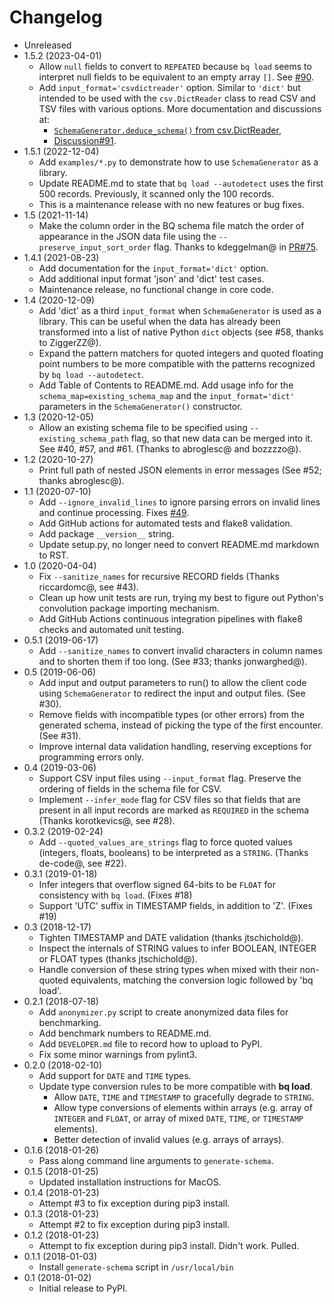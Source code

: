# Changelog

* Unreleased
* 1.5.2 (2023-04-01)
    * Allow `null` fields to convert to `REPEATED` because `bq load` seems
      to interpret null fields to be equivalent to an empty array `[]`.
      See [#90](https://github.com/bxparks/bigquery-schema-generator/issues/90).
    * Add `input_format='csvdictreader'` option. Similar to `'dict'` but
      intended to be used with the `csv.DictReader` class to read CSV and TSV
      files with various options. More documentation and discussions at:
        * [`SchemaGenerator.deduce_schema()` from
          csv.DictReader](README.md#SchemaGeneratorDeduceSchemaFromCsvDictReader),
        * [Discussion#91](https://github.com/bxparks/bigquery-schema-generator/discussions/91).
* 1.5.1 (2022-12-04)
    * Add `examples/*.py` to demonstrate how to use `SchemaGenerator` as a
      library.
    * Update README.md to state that `bq load --autodetect` uses the first
      500 records. Previously, it scanned only the 100 records.
    * This is a maintenance release with no new features or bug fixes.
* 1.5 (2021-11-14)
    * Make the column order in the BQ schema file match the order of appearance
      in the JSON data file using the `--preserve_input_sort_order` flag.
      Thanks to kdeggelman@ in
      [PR#75](https://github.com/bxparks/bigquery-schema-generator/pull/75).
* 1.4.1 (2021-08-23)
    * Add documentation for the `input_format='dict'` option.
    * Add additional input format 'json' and 'dict' test cases.
    * Maintenance release, no functional change in core code.
* 1.4 (2020-12-09)
    * Add 'dict' as a third `input_format` when `SchemaGenerator` is used as a
      library. This can be useful when the data has already been transformed
      into a list of native Python `dict` objects (see #58, thanks to
      ZiggerZZ@).
    * Expand the pattern matchers for quoted integers and quoted floating point
      numbers to be more compatible with the patterns recognized by `bq load
      --autodetect`.
    * Add Table of Contents to README.md. Add usage info for the
      `schema_map=existing_schema_map` and the `input_format='dict'` parameters
      in the `SchemaGenerator()` constructor.
* 1.3 (2020-12-05)
    * Allow an existing schema file to be specified using
      `--existing_schema_path` flag, so that new data can be merged into it.
      See #40, #57, and #61.
      (Thanks to abroglesc@ and bozzzzo@).
* 1.2 (2020-10-27)
    * Print full path of nested JSON elements in error messages (See #52;
      thanks abroglesc@).
* 1.1 (2020-07-10)
    * Add `--ignore_invalid_lines` to ignore parsing errors on invalid lines
      and continue processing. Fixes
      [#49](https://github.com/bxparks/bigquery-schema-generator/issues/49).
    * Add GitHub actions for automated tests and flake8 validation.
    * Add package `__version__` string.
    * Update setup.py, no longer need to convert README.md markdown to RST.
* 1.0 (2020-04-04)
    * Fix `--sanitize_names` for recursive RECORD fields (Thanks riccardomc@,
      see #43).
    * Clean up how unit tests are run, trying my best to figure out
      Python's convolution package importing mechanism.
    * Add GitHub Actions continuous integration pipelines with flake8 checks and
      automated unit testing.
* 0.5.1 (2019-06-17)
    * Add `--sanitize_names` to convert invalid characters in column names and
      to shorten them if too long. (See #33; thanks jonwarghed@).
* 0.5 (2019-06-06)
    * Add input and output parameters to run() to allow the client code using
      `SchemaGenerator` to redirect the input and output files. (See #30).
    * Remove fields with incompatible types (or other errors) from the generated
      schema, instead of picking the type of the first encounter. (See #31).
    * Improve internal data validation handling, reserving exceptions for
      programming errors only.
* 0.4 (2019-03-06)
    * Support CSV input files using `--input_format` flag. Preserve
      the ordering of fields in the schema file for CSV.
    * Implement `--infer_mode` flag for CSV files so that fields that are
      present in all input records are marked as `REQUIRED` in the schema
      (Thanks korotkevics@, see #28).
* 0.3.2 (2019-02-24)
    * Add `--quoted_values_are_strings` flag to force quoted values (integers,
      floats, booleans) to be interpreted as a `STRING`. (Thanks de-code@,
      see #22).
* 0.3.1 (2019-01-18)
    * Infer integers that overflow signed 64-bits to be `FLOAT` for
      consistency with `bq load`. (Fixes #18)
    * Support 'UTC' suffix in TIMESTAMP fields, in addition to 'Z'. (Fixes #19)
* 0.3 (2018-12-17)
    * Tighten TIMESTAMP and DATE validation (thanks jtschichold@).
    * Inspect the internals of STRING values to infer BOOLEAN, INTEGER or FLOAT
      types (thanks jtschichold@).
    * Handle conversion of these string types when mixed with their non-quoted
      equivalents, matching the conversion logic followed by 'bq load'.
* 0.2.1 (2018-07-18)
    * Add `anonymizer.py` script to create anonymized data files for
      benchmarking.
    * Add benchmark numbers to README.md.
    * Add `DEVELOPER.md` file to record how to upload to PyPI.
    * Fix some minor warnings from pylint3.
* 0.2.0 (2018-02-10)
    * Add support for `DATE` and `TIME` types.
    * Update type conversion rules to be more compatible with **bq load**.
        * Allow `DATE`, `TIME` and `TIMESTAMP` to gracefully degrade to
          `STRING`.
        * Allow type conversions of elements within arrays
          (e.g. array of `INTEGER` and `FLOAT`, or array of mixed `DATE`,
          `TIME`, or `TIMESTAMP` elements).
        * Better detection of invalid values (e.g. arrays of arrays).
* 0.1.6 (2018-01-26)
    * Pass along command line arguments to `generate-schema`.
* 0.1.5 (2018-01-25)
    * Updated installation instructions for MacOS.
* 0.1.4 (2018-01-23)
    * Attempt #3 to fix exception during pip3 install.
* 0.1.3 (2018-01-23)
    * Attempt #2 to fix exception during pip3 install.
* 0.1.2 (2018-01-23)
    * Attempt to fix exception during pip3 install. Didn't work. Pulled.
* 0.1.1 (2018-01-03)
    * Install `generate-schema` script in `/usr/local/bin`
* 0.1 (2018-01-02)
    * Initial release to PyPI.
